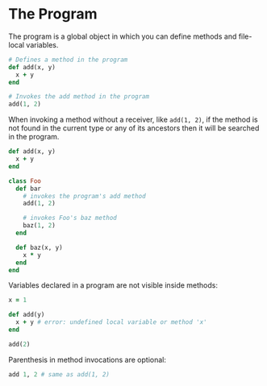# The Program

The program is a global object in which you can define methods and file-local variables.

``` ruby
# Defines a method in the program
def add(x, y)
  x + y
end

# Invokes the add method in the program
add(1, 2)
```

When invoking a method without a receiver, like `add(1, 2)`, if the method is not found in the current type or any of its ancestors then it will be searched in the program.

```ruby
def add(x, y)
  x + y
end

class Foo
  def bar
    # invokes the program's add method
    add(1, 2)

    # invokes Foo's baz method
    baz(1, 2)
  end

  def baz(x, y)
    x * y
  end
end
```

Variables declared in a program are not visible inside methods:

``` ruby
x = 1

def add(y)
  x + y # error: undefined local variable or method 'x'
end

add(2)
```

Parenthesis in method invocations are optional:

```ruby
add 1, 2 # same as add(1, 2)
```
